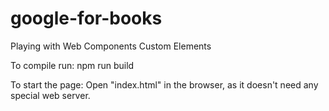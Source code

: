 # google-for-books
Playing with Web Components Custom Elements

To compile run: 
npm run build

To start the page:
Open "index.html" in the browser, as it doesn't need any special web server. 

